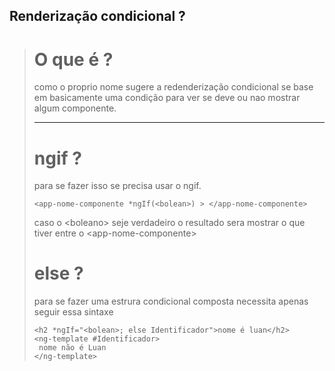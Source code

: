 ## Renderização condicional ?

> # O que é ?
>como o proprio nome sugere a redenderização condicional se base em basicamente uma condição para ver se deve ou nao mostrar algum componente.
>
>---
># ngif ?
>para se fazer isso se precisa usar o ngif.
>~~~Angular
><app-nome-componente *ngIf(<bolean>) > </app-nome-componente>
>~~~
>caso o \<boleano> seje verdadeiro o resultado sera mostrar o que tiver entre o \<app-nome-componente>
># else ? 
>para se fazer uma estrura condicional composta necessita apenas seguir essa sintaxe
>~~~Angular
><h2 *ngIf="<bolean>; else Identificador">nome é luan</h2>
><ng-template #Identificador>
>  nome não é Luan
></ng-template>
>~~~
